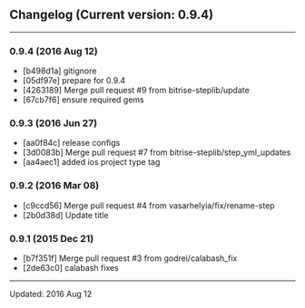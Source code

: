 ## Changelog (Current version: 0.9.4)

-----------------

### 0.9.4 (2016 Aug 12)

* [b498d1a] gitignore
* [05df97e] prepare for 0.9.4
* [4263189] Merge pull request #9 from bitrise-steplib/update
* [67cb7f6] ensure required gems

### 0.9.3 (2016 Jun 27)

* [aa0f84c] release configs
* [3d0083b] Merge pull request #7 from bitrise-steplib/step_yml_updates
* [aa4aec1] added ios project type tag

### 0.9.2 (2016 Mar 08)

* [c9ccd56] Merge pull request #4 from vasarhelyia/fix/rename-step
* [2b0d38d] Update title

### 0.9.1 (2015 Dec 21)

* [b7f351f] Merge pull request #3 from godrei/calabash_fix
* [2de63c0] calabash fixes

-----------------

Updated: 2016 Aug 12